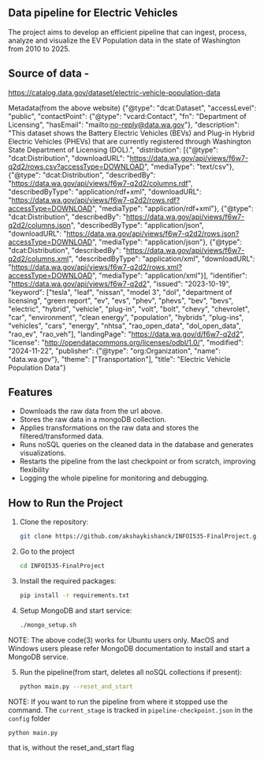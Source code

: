 ## Data pipeline for Electric Vehicles
The project aims to develop an efficient pipeline that can ingest, process, analyze and visualize the EV Population data in the state of Washington from 2010 to 2025.

## Source of data - 
https://catalog.data.gov/dataset/electric-vehicle-population-data

Metadata(from the above website)
{"@type": "dcat:Dataset", "accessLevel": "public", "contactPoint": {"@type": "vcard:Contact", "fn": "Department of Licensing", "hasEmail": "mailto:no-reply@data.wa.gov"}, "description": "This dataset shows the Battery Electric Vehicles (BEVs) and Plug-in Hybrid Electric Vehicles (PHEVs) that are currently registered through Washington State Department of Licensing (DOL).", "distribution": [{"@type": "dcat:Distribution", "downloadURL": "https://data.wa.gov/api/views/f6w7-q2d2/rows.csv?accessType=DOWNLOAD", "mediaType": "text/csv"}, {"@type": "dcat:Distribution", "describedBy": "https://data.wa.gov/api/views/f6w7-q2d2/columns.rdf", "describedByType": "application/rdf+xml", "downloadURL": "https://data.wa.gov/api/views/f6w7-q2d2/rows.rdf?accessType=DOWNLOAD", "mediaType": "application/rdf+xml"}, {"@type": "dcat:Distribution", "describedBy": "https://data.wa.gov/api/views/f6w7-q2d2/columns.json", "describedByType": "application/json", "downloadURL": "https://data.wa.gov/api/views/f6w7-q2d2/rows.json?accessType=DOWNLOAD", "mediaType": "application/json"}, {"@type": "dcat:Distribution", "describedBy": "https://data.wa.gov/api/views/f6w7-q2d2/columns.xml", "describedByType": "application/xml", "downloadURL": "https://data.wa.gov/api/views/f6w7-q2d2/rows.xml?accessType=DOWNLOAD", "mediaType": "application/xml"}], "identifier": "https://data.wa.gov/api/views/f6w7-q2d2", "issued": "2023-10-19", "keyword": ["tesla", "leaf", "nissan", "model 3", "dol", "department of licensing", "green report", "ev", "evs", "phev", "phevs", "bev", "bevs", "electric", "hybrid", "vehicle", "plug-in", "volt", "bolt", "chevy", "chevrolet", "car", "environment", "clean energy", "population", "hybrids", "plug-ins", "vehicles", "cars", "energy", "nhtsa", "rao_open_data", "dol_open_data", "rao_ev", "rao_veh"], "landingPage": "https://data.wa.gov/d/f6w7-q2d2", "license": "http://opendatacommons.org/licenses/odbl/1.0/", "modified": "2024-11-22", "publisher": {"@type": "org:Organization", "name": "data.wa.gov"}, "theme": ["Transportation"], "title": "Electric Vehicle Population Data"}


## Features
- Downloads the raw data from the url above.
- Stores the raw data in a mongoDB collection.
- Applies transformations on the raw data and stores the filtered/transformed data.
- Runs noSQL queries on the cleaned data in the database and generates visualizations.
- Restarts the pipeline from the last checkpoint or from scratch, improving flexibility
- Logging the whole pipeline for monitoring and debugging.
 
## How to Run the Project
1. Clone the repository:
   ```bash
   git clone https://github.com/akshaykishanck/INFOI535-FinalProject.git
2. Go to the project
   ```bash
   cd INFOI535-FinalProject
3. Install the required packages:
   ```bash
   pip install -r requirements.txt
4. Setup MongoDB and start service:
   ```bash
   ./mongo_setup.sh
NOTE: The above code(3) works for Ubuntu users only. MacOS and Windows users please refer MongoDB documentation to install and start a MongoDB service.

5. Run the pipeline(from start, deletes all noSQL collections if present):
   ```bash 
   python main.py --reset_and_start
   ```
NOTE: If you want to run the pipeline from where it stopped use the command. The `current_stage` is tracked in `pipeline-checkpoint.json` in the `config` folder   
```
python main.py
```
that is, without the reset_and_start flag

